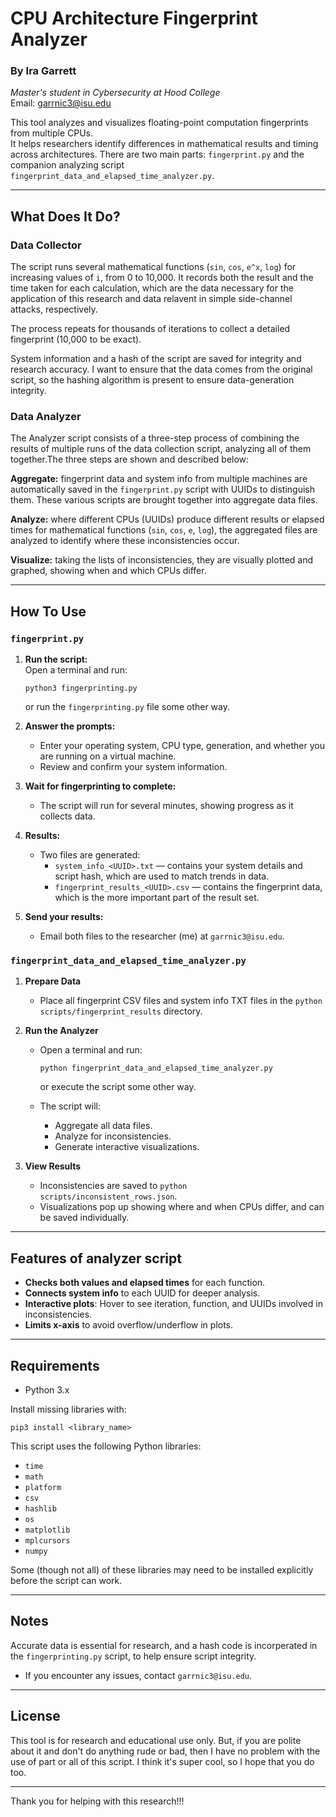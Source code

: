 # CPU Architecture Fingerprint Analyzer

### By Ira Garrett  
*Master's student in Cybersecurity at Hood College*  
Email: garrnic3@isu.edu

This tool analyzes and visualizes floating-point computation fingerprints from multiple CPUs.  
It helps researchers identify differences in mathematical results and timing across architectures.
There are two main parts: `fingerprint.py` and the companion analyzing script `fingerprint_data_and_elapsed_time_analyzer.py`.

---

## What Does It Do?
### Data Collector
The script runs several mathematical functions (`sin`, `cos`, `e^x`, `log`) for increasing values of `i`, from 0 to 10,000. It records both the result and the time taken for each calculation, which are the data necessary for the application of this research and data relavent in simple side-channel attacks, respectively.

The process repeats for thousands of iterations to collect a detailed fingerprint (10,000 to be exact).

System information and a hash of the script are saved for integrity and research accuracy. I want to ensure that the data comes from the original script, so the hashing algorithm is present to ensure data-generation integrity.


### Data Analyzer
The Analyzer script consists of a three-step process of combining the results of multiple runs of the data collection script, analyzing all of them together.The three steps are shown and described below:

**Aggregate:** fingerprint data and system info from multiple machines are automatically saved in the `fingerprint.py` script with UUIDs to distinguish them. These various scripts are brought together into aggregate data files.

**Analyze:** where different CPUs (UUIDs) produce different results or elapsed times for mathematical functions (`sin`, `cos`, `e`, `log`), the aggregated files are analyzed to identify where these inconsistencies occur.

**Visualize:** taking the lists of inconsistencies, they are visually plotted and graphed, showing when and which CPUs differ.

---

## How To Use
### `fingerprint.py`

1. **Run the script:**  
   Open a terminal and run:
   ```
   python3 fingerprinting.py
   ```
   or run the `fingerprinting.py` file some other way.

2. **Answer the prompts:**  
   - Enter your operating system, CPU type, generation, and whether you are running on a virtual machine.
   - Review and confirm your system information.

3. **Wait for fingerprinting to complete:**  
   - The script will run for several minutes, showing progress as it collects data.

4. **Results:**  
   - Two files are generated:
     - `system_info_<UUID>.txt` — contains your system details and script hash, which are used to match trends in data.
     - `fingerprint_results_<UUID>.csv` — contains the fingerprint data, which is the more important part of the result set.

5. **Send your results:**  
   - Email both files to the researcher (me) at `garrnic3@isu.edu`.

### `fingerprint_data_and_elapsed_time_analyzer.py`

1. **Prepare Data**
   - Place all fingerprint CSV files and system info TXT files in the `python scripts/fingerprint_results` directory.

2. **Run the Analyzer**
   - Open a terminal and run:
     ```
     python fingerprint_data_and_elapsed_time_analyzer.py
     ```
     or execute the script some other way.

   - The script will:
     - Aggregate all data files.
     - Analyze for inconsistencies.
     - Generate interactive visualizations.

3. **View Results**
   - Inconsistencies are saved to `python scripts/inconsistent_rows.json`.
   - Visualizations pop up showing where and when CPUs differ, and can be saved individually.

---

## Features of analyzer script

- **Checks both values and elapsed times** for each function.
- **Connects system info** to each UUID for deeper analysis.
- **Interactive plots**: Hover to see iteration, function, and UUIDs involved in inconsistencies.
- **Limits x-axis** to avoid overflow/underflow in plots.

---

## Requirements

- Python 3.x

Install missing libraries with:
```
pip3 install <library_name>
```

This script uses the following Python libraries:
   - `time`
   - `math`
   - `platform`
   - `csv`
   - `hashlib`
   - `os`
   - `matplotlib`
   - `mplcursors`
   - `numpy`


   Some (though not all) of these libraries may need to be installed explicitly before the script can work.


---

## Notes

Accurate data is essential for research, and a hash code is incorperated in the `fingerprinting.py` script, to help ensure script integrity.
- If you encounter any issues, contact `garrnic3@isu.edu`.

---

## License

This tool is for research and educational use only.
But, if you are polite about it and don't do anything rude or bad, then I have no problem with the use of part or all of this script. I think it's super cool, so I hope that you do too.

---

Thank you for helping with this research!!!